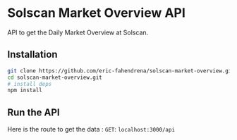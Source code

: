 # Solscan Market Overview API

API to get the Daily Market Overview at Solscan.

## Installation
```bash
git clone https://github.com/eric-fahendrena/solscan-market-overview.git
cd solscan-market-overview.git
# install deps
npm install
```

## Run the API
Here is the route to get the data : `GET`: `localhost:3000/api`

